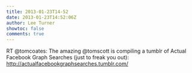 ```yaml
---
title: 2013-01-23T14-52
date: 2013-01-23T14:52:06Z
author: Lee Turner
showtoc: false
comments: true
---
```


RT @tomcoates: The amazing @tomscott is compiling a tumblr of Actual Facebook Graph Searches (just to freak you out): http://actualfacebookgraphsearches.tumblr.com/

